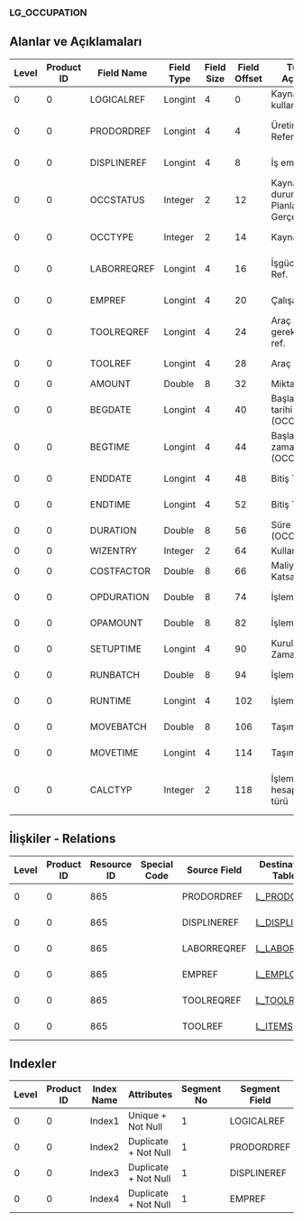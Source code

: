 ### LG_OCCUPATION

## Alanlar ve Açıklamaları

**Level**|**Product ID**|**Field Name**|**Field Type**|**Field Size**|**Field Offset**|**Türkçe Açıklama**|**Expression**
-----|-----|-----|-----|-----|-----|-----|-----
0|0|LOGICALREF|Longint|4|0|Kaynak kullanımı|Resource Usage
0|0|PRODORDREF|Longint|4|4|Üretim Emri Referansı|Production Order Reference
0|0|DISPLINEREF|Longint|4|8|İş emri ref.|Work Order Reference
0|0|OCCSTATUS|Integer|2|12|Kaynak durumu ; 1 Planlanan; 2 Gerçekleşen|Resource Status ;1 Planned;2 Actual
0|0|OCCTYPE|Integer|2|14|Kaynak Tipi|Resource Type
0|0|LABORREQREF|Longint|4|16|İşgücü İhtiyacı Ref.|Labor Requirement Reference
0|0|EMPREF|Longint|4|20|Çalışan Ref.|Employee Reference
0|0|TOOLREQREF|Longint|4|24|Araç gereksinimi ref.|Tool Requirement Reference
0|0|TOOLREF|Longint|4|28|Araç ref.|Tool Reference
0|0|AMOUNT|Double|8|32|Miktar|Quantity
0|0|BEGDATE|Longint|4|40|Başlangıç tarihi (OCCSTATUS)|Start Date (OCCSTATUS)
0|0|BEGTIME|Longint|4|44|Başlangıç zamanı (OCCSTATUS)|Start Time (OCCSTATUS)
0|0|ENDDATE|Longint|4|48|Bitiş Tarihi|End Date (OCCSTATUS)
0|0|ENDTIME|Longint|4|52|Bitiş Tarihi|End Time (OCCSTATUS)
0|0|DURATION|Double|8|56|Süre (OCCSTATUS)|Duration (OCCSTATUS)
0|0|WIZENTRY|Integer|2|64|Kullanıcı girişi|User Entry
0|0|COSTFACTOR|Double|8|66|Maliyet Katsayısı|Cost Factor
0|0|OPDURATION|Double|8|74|İşlem süresi|Operation Duration
0|0|OPAMOUNT|Double|8|82|İşlem miktarı|Operation Quantity
0|0|SETUPTIME|Longint|4|90|Kurulum Zamanı |Fixed Setup Duration
0|0|RUNBATCH|Double|8|94|İşlem partisi|Operation Batch
0|0|RUNTIME|Longint|4|102|İşlem süresi|Operation Duration
0|0|MOVEBATCH|Double|8|106|Taşıma partisi|Transport Batch
0|0|MOVETIME|Longint|4|114|Taşıma süresi|Transport Duration
0|0|CALCTYP|Integer|2|118|İşlem süresi hesaplama türü|Operation Duration Calculation Type

## İlişkiler - Relations

**Level**|**Product ID**|**Resource ID**|**Special Code**|**Source Field**|**Destination Table**|**Destination Field**|**Relation Type**|**Extra Condition**
-----|-----|-----|-----|-----|-----|-----|-----|-----
0|0|865||PRODORDREF|[L_PRODORD](../LG_PRODORD "L_PRODORD")|LOGICALREF|one-to-one|
0|0|865||DISPLINEREF|[L_DISPLINE](../LG_DISPLINE "L_DISPLINE")|LOGICALREF|one-to-one|
0|0|865||LABORREQREF|[L_LABORREQ](../LG_LABORREQ "L_LABORREQ")|LOGICALREF|one-to-one|
0|0|865||EMPREF|[L_EMPLOYEE](../LG_EMPLOYEE "L_EMPLOYEE")|LOGICALREF|one-to-one|
0|0|865||TOOLREQREF|[L_TOOLREQ](../LG_TOOLREQ "L_TOOLREQ")|LOGICALREF|one-to-one|
0|0|865||TOOLREF|[L_ITEMS](../LG_ITEMS "L_ITEMS")|LOGICALREF|one-to-one|

## Indexler

**Level**|**Product ID**|**Index Name**|**Attributes**|**Segment No**|**Segment Field**|**Sense**
-----|-----|-----|-----|-----|-----|-----
0|0|Index1|Unique + Not Null|1|LOGICALREF|Ascending
0|0|Index2|Duplicate + Not Null|1|PRODORDREF|Ascending
0|0|Index3|Duplicate + Not Null|1|DISPLINEREF|Ascending
0|0|Index4|Duplicate + Not Null|1|EMPREF|Ascending

